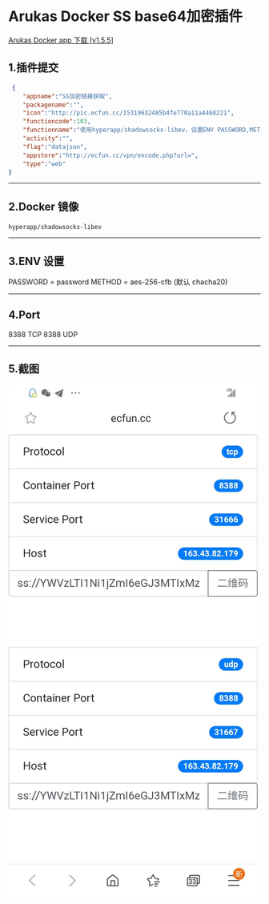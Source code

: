 # Arukas Docker SS base64加密插件

[Arukas Docker app 下载 [v1.5.5]](https://play.google.com/store/apps/details?id=com.xbw.arukas)

## 1.插件提交

```JSON
 {
    "appname":"SS加密链接获取",
    "packagename":"",
    "icon":"http://pic.ecfun.cc/15319632485b4fe770a11a4468221",
    "functioncode":103,
    "functionname":"使用hyperapp/shadowsocks-libev，设置ENV PASSWORD,METHOD=chacha20",
    "activity":"",
    "flag":"datajson",
    "appstore":"http://ecfun.cc/vpn/encode.php?url=",
    "type":"web"
}
```

-------

## 2.Docker 镜像
`hyperapp/shadowsocks-libev`

-------

## 3.ENV 设置
PASSWORD = password
METHOD = aes-256-cfb (默认 chacha20)

-------

## 4.Port
8388 TCP
8388 UDP

-------

## 5.截图
![046842686303661F5DCF5F1272BD37E5](media/15637795215872/046842686303661F5DCF5F1272BD37E5.jpg)




